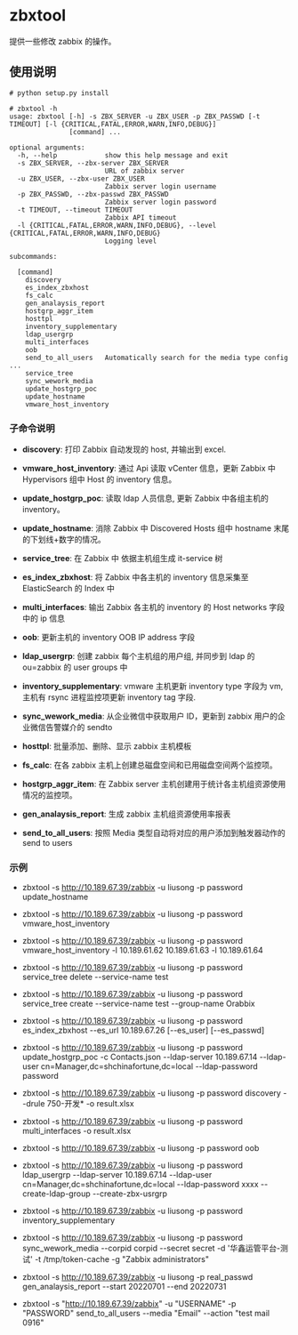 # zbxtool

 提供一些修改 zabbix 的操作。

## 使用说明

```shell
# python setup.py install

# zbxtool -h
usage: zbxtool [-h] -s ZBX_SERVER -u ZBX_USER -p ZBX_PASSWD [-t TIMEOUT] [-l {CRITICAL,FATAL,ERROR,WARN,INFO,DEBUG}]
               [command] ...

optional arguments:
  -h, --help            show this help message and exit
  -s ZBX_SERVER, --zbx-server ZBX_SERVER
                        URL of zabbix server
  -u ZBX_USER, --zbx-user ZBX_USER
                        Zabbix server login username
  -p ZBX_PASSWD, --zbx-passwd ZBX_PASSWD
                        Zabbix server login password
  -t TIMEOUT, --timeout TIMEOUT
                        Zabbix API timeout
  -l {CRITICAL,FATAL,ERROR,WARN,INFO,DEBUG}, --level {CRITICAL,FATAL,ERROR,WARN,INFO,DEBUG}
                        Logging level

subcommands:

  [command]
    discovery
    es_index_zbxhost
    fs_calc
    gen_analaysis_report
    hostgrp_aggr_item
    hosttpl
    inventory_supplementary
    ldap_usergrp
    multi_interfaces
    oob
    send_to_all_users   Automatically search for the media type config ...
    service_tree
    sync_wework_media
    update_hostgrp_poc
    update_hostname
    vmware_host_inventory
```

### 子命令说明

- **discovery**: 打印 Zabbix 自动发现的 host, 并输出到 excel.

- **vmware_host_inventory**: 通过 Api 读取 vCenter 信息，更新 Zabbix 中 Hypervisors 组中 Host 的 inventory 信息。

- **update_hostgrp_poc**: 读取 ldap 人员信息, 更新 Zabbix 中各组主机的 inventory。

- **update_hostname**: 消除 Zabbix 中 Discovered Hosts 组中 hostname 末尾的下划线+数字的情况。

- **service_tree**: 在 Zabbix 中 依据主机组生成 it-service 树

- **es_index_zbxhost**: 将 Zabbix 中各主机的 inventory 信息采集至 ElasticSearch 的 Index 中

- **multi_interfaces**: 输出 Zabbix 各主机的 inventory 的 Host networks 字段中的 ip 信息

- **oob**: 更新主机的 inventory OOB IP address 字段

- **ldap_usergrp**: 创建 zabbix 每个主机组的用户组, 并同步到 ldap 的 ou=zabbix 的 user groups 中

- **inventory_supplementary**: vmware 主机更新 inventory type 字段为 vm, 主机有 rsync 进程监控项更新 inventory tag 字段.

- **sync_wework_media**: 从企业微信中获取用户 ID，更新到 zabbix 用户的企业微信告警媒介的 sendto

- **hosttpl**: 批量添加、删除、显示 zabbix 主机模板

- **fs_calc**: 在各 zabbix 主机上创建总磁盘空间和已用磁盘空间两个监控项。

- **hostgrp_aggr_item**: 在 Zabbix server 主机创建用于统计各主机组资源使用情况的监控项。

- **gen_analaysis_report**: 生成 zabbix 主机组资源使用率报表

- **send_to_all_users**: 按照 Media 类型自动将对应的用户添加到触发器动作的 send to users

### 示例

- zbxtool -s http://10.189.67.39/zabbix -u liusong -p password update_hostname

- zbxtool -s http://10.189.67.39/zabbix -u liusong -p password vmware_host_inventory

- zbxtool -s http://10.189.67.39/zabbix -u liusong -p password vmware_host_inventory -l 10.189.61.62 10.189.61.63 -l 10.189.61.64

- zbxtool -s http://10.189.67.39/zabbix -u liusong -p password service_tree delete --service-name test

- zbxtool -s http://10.189.67.39/zabbix -u liusong -p password service_tree create --service-name test --group-name Orabbix

- zbxtool -s http://10.189.67.39/zabbix -u liusong -p password es_index_zbxhost --es_url 10.189.67.26 [--es_user] [--es_passwd]

- zbxtool -s http://10.189.67.39/zabbix -u liusong -p password update_hostgrp_poc -c Contacts.json --ldap-server 10.189.67.14 --ldap-user cn=Manager,dc=shchinafortune,dc=local --ldap-password password

- zbxtool -s http://10.189.67.39/zabbix -u liusong -p password discovery --drule 750-开发\* -o result.xlsx

- zbxtool -s http://10.189.67.39/zabbix -u liusong -p password multi_interfaces -o result.xlsx

- zbxtool -s http://10.189.67.39/zabbix -u liusong -p password oob

- zbxtool -s http://10.189.67.39/zabbix -u liusong -p password ldap_usergrp --ldap-server 10.189.67.14 --ldap-user cn=Manager,dc=shchinafortune,dc=local --ldap-password xxxx --create-ldap-group --create-zbx-usrgrp

- zbxtool -s http://10.189.67.39/zabbix -u liusong -p password inventory_supplementary

- zbxtool -s http://10.189.67.39/zabbix -u liusong -p password sync_wework_media --corpid corpid --secret secret -d '华鑫运管平台-测试' -t /tmp/token-cache -g "Zabbix administrators"

- zbxtool -s http://10.189.67.39/zabbix -u liusong -p real_passwd gen_analaysis_report --start 20220701 --end 20220731

- zbxtool -s "http://10.189.67.39/zabbix" -u "USERNAME" -p "PASSWORD" send_to_all_users --media "Email" --action "test mail 0916"

